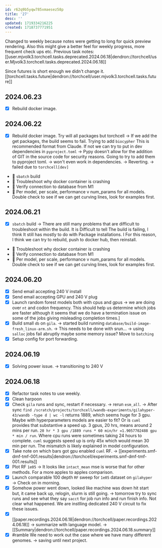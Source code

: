 ```yaml
---
id: r62q9b5yqw785xmaesez58p
title: '27'
desc: ''
updated: 1719334216225
created: 1718737771951
---
```


Changed to weekly because notes were getting to long for quick preview rendering. Also this might give a better feel for weekly progress, more frequent check ups etc. Previous task notes: [[user.mjvolk3.torchcell.tasks.deprecated.2024.06.18|dendron://torchcell/user.Mjvolk3.torchcell.tasks.deprecated.2024.06.18]]

Since futures is short enough we didn't change it. [[torchcell.tasks.future|dendron://torchcell/user.mjvolk3.torchcell.tasks.future]]

## 2024.06.23

- [x] Rebuild docker image.

## 2024.06.22

- [x] Rebuild docker image. Try will all packages but torchcell → If we add the get packages, the build seems to fail. Trying to add `biocypher` This is recommended format from Claude. If not we can try to put in dev dependencies in `pyproject.toml` → Pypy doesn't allow for the addition of GIT in the source code for security reasons. Going to try to add them to pyproject toml. → won't even work in dependencies. → Reverting. → failed due to `torchcell[dev]`
- 🔲 `sbatch` build
- 🔲 Troubleshoot why docker container is crashing
- 🔲 Verify connection to database from M1
- 🔲 Per model, per scale, performance v num_params for all models. Double check to see if we can get curving lines, look for examples first.

## 2024.06.21

- [x] `sbatch` build → There are still many problems that are difficult to troubleshoot within the build. It is Difficult to tell The build is failing, I think It still has mostly to do with Package installations. I For this reason, I think we can try to rebuild, push to docker hub, then reinstall.
- 🔲 Troubleshoot why docker container is crashing
- 🔲 Verify connection to database from M1
- 🔲 Per model, per scale, performance v num_params for all models. Double check to see if we can get curving lines, look for examples first.

## 2024.06.20

- [x] Send email accepting 240 V install
- [x] Send email accepting GPU and 240 V plug
- [x] Launch random forest models both with cpus and gpus → we are doing over `nt` and codon frequency. This should help us determine which jobs are faster although it seems that we do have a termination issue on some of the jobs giving misleading completion times.]
- [x] Build small `db` on `gila`. → started build running `database/build-image-fresh_linux-arm.sh`. → This needs to be done with srun... → using `salloc` jobs fail abruptly maybe some memory issue? Move to `batching`
- [x] Setup config for port forwarding.

## 2024.06.19

- [x] Solving power issue. → transitioning to 240 V

## 2024.06.18

- [x] Refactor task notes to use weekly.
- [x] Clean harpoon
- [x] Check `gila` runs and sync, restart if necessary. → rerun `esm_all`. → After sync `find /scratch/projects/torchcell/wandb-experiments/gilahyper-43/wandb -type d | wc -l` returns 1889, which seems huge for 3 gpu. Maybe with hyperparameters models are easier to fit? Or is `cuml` provides that substantive a speed up. 3 gpus, 20 hrs, means around 2 mins per run. `20 hr * 3 gpu /1889 runs * 60 min/hr =1.9057702488 gpu * min / run`. Where cpu runs were sometimes taking 24 hours to complete. `cuml` suggests speed up is only 45x which would mean 30 min per run. The mismatch is likely explained in model configuration.
- [x] Take note on which bars got gpu enabled `cuml` RF. → [[experiments.smf-dmf-tmf-001.results|dendron://torchcell/experiments.smf-dmf-tmf-001.results]]
- [x] Plot RF `1e05` → It looks like `intact_mean` mse is worse that for other methods. For a more apples to apples comparison.
- [x] Launch comparable 100 depth `RF` sweep for `1e05` dataset on `gilahyper` → Check on in morning.
- [x] Somehow power went down, looked like machine was down hit start but, it came back up, relogin, slurm is still going. → tomorrow try to sync runs and see  what they say `sacct` for job run info and run finish info. Not clear what happened. We are instlling dedicated 240 V circuit to fix these issues.
- [x] [[paper.recordings.2024.06.18|dendron://torchcell/paper.recordings.2024.06.18]] → summarize with language model. → [[Summary|dendron://torchcell/paper.recordings.2024.06.18.summary]]
- [x] #ramble We need to work out the case where we have many different genomes. → saving until next project.
